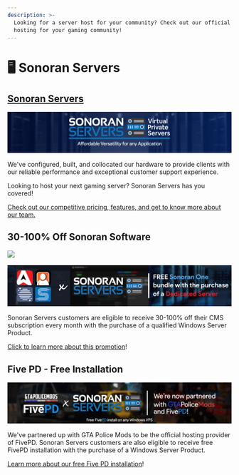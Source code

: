 ```yaml
---
description: >-
  Looking for a server host for your community? Check out our official server
  hosting for your gaming community!
---
```


# 🖥️ Sonoran Servers

## [Sonoran Servers](https://sonoranservers.com/)

![](<../.gitbook/assets/image (17) (1).png>)

We've configured, built, and collocated our hardware to provide clients with our reliable performance and exceptional customer support experience.

Looking to host your next gaming server? Sonoran Servers has you covered!

[Check out our competitive pricing, features, and get to know more about our team.](https://sonoranservers.com)

## 30-100% Off Sonoran Software <a href="#sonoran-cad-free-plugin-installation-and-30-off-monthly" id="sonoran-cad-free-plugin-installation-and-30-off-monthly"></a>

![](<../.gitbook/assets/banner\_update-1 (1).png>)

![](../.gitbook/assets/Bannerprojectsenoranone.png)

Sonoran Servers customers are eligible to receive 30-100% off their CMS subscription every month with the purchase of a qualified Windows Server Product.

[Click to learn more about this promotion](https://info.sonorancad.com/pricing/faq/bundle-discount-sonoran-servers#free-plugin-installation)!

## Five PD - Free Installation

![](<../.gitbook/assets/image (1) (2).png>)

We've partnered up with GTA Police Mods to be the official hosting provider of FivePD. Sonoran Servers customers are also eligible to receive free FivePD installation with the purchase of a Windows Server Product.‌

​[Learn more about our free Five PD installation](https://sonoranservers.com/fivepd.php)!
